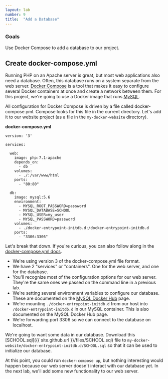 ```yaml
---
layout: lab
number: 9
title:  "Add a Database"
---
```


### Goals
Use Docker Compose to add a database to our project.

## Create docker-compose.yml

Running PHP on an Apache server is great, but most web applications also need a
database. Often, this database runs on a system separate from the web server.
[Docker Compose](https://docs.docker.com/compose/) is a tool that makes it easy
to configure several Docker containers at once and create a network between
them. For this project, we're going to use a Docker image that runs
[MySQL](https://hub.docker.com/_/mysql/).

All configuration for Docker Compose is driven by a file called
docker-compose.yml. Compose looks for this file in the current directory. Let's
add it to our website project (as a file in the `my-docker-website`
directory).

**docker-compose.yml**

```
version: '3'

services:

  web:
    image: php:7.1-apache
    depends_on:
      - db
    volumes:
      - ./:/var/www/html
    ports:
      - "80:80"

  db:
    image: mysql:5.6
    environment:
      - MYSQL_ROOT_PASSWORD=password
      - MYSQL_DATABASE=SCHOOL
      - MYSQL_USER=my_user
      - MYSQL_PASSWORD=password
    volumes:
      - ./docker-entrypoint-initdb.d:/docker-entrypoint-initdb.d
    ports:
      - "3306:3306"

```

Let's break that down. If you're curious, you can also follow along in the
[docker-compose.yml docs](https://docs.docker.com/compose/compose-file).

 - We're using version 3 of the docker-compose.yml file format.
 - We have 2 "services" or "containers". One for the web server, and one for the
   database.
 - You'll recognize most of the configuration options for our web server.
   They're the same ones we passed on the command line in a previous lab.
 - We're setting several environment variables to configure our database. These
   are documented on the [MySQL Docker Hub](https://hub.docker.com/_/mysql/)
   page.
 - We're mounting `./docker-entrypoint-initdb.d` from our host into
   `/docker-entrypoint-initdb.d` in our MySQL container. This is also documented
   on the MySQL Docker Hub page.
 - We're forwarding port 3306 so we can connect to the database on localhost.

We're going to want some data in our database. Download this [SCHOOL.sql]({{
site.github.url }}/files/SCHOOL.sql) file to
`my-docker-website/docker-entrypoint-initdb.d/SCHOOL.sql` so that it can be used
to initialize our database.

At this point, you could run `docker-compose up`, but nothing interesting would
happen because our web server doesn't interact with our database yet. In the
next lab, we'll add some new functionality to our web server.

